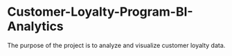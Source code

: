 # Customer-Loyalty-Program-BI-Analytics
The purpose of the project is to analyze and visualize customer loyalty data.
